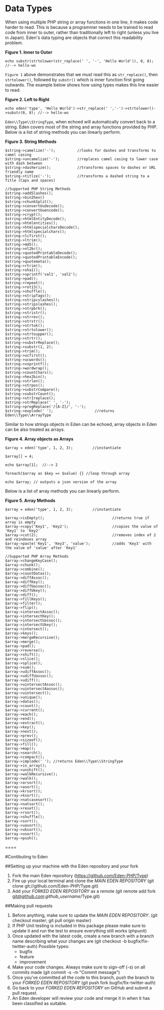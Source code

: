 # Data Types

When using multiple PHP string or array functions in one line, it makes code harder to read. This is because a programmer needs to be trained to read code from inner to outer, rather than traditionally left to right (unless you live in Japan). Eden's data typing are objects that correct this readability problem.

**Figure 1. Inner to Outer**

	echo substr(strtolower(str_replace(' ', '-', 'Hello World')), 0, 8); //--> hello-wo

`Figure 1` above demonstrates that we must read this as `str_replace()`, then `strtolower()`, followed by `substr()` which is inner function first going outwards. The example below shows how using types makes this line easier to read.

**Figure 2. Left to Right**

	echo eden('type', 'Hello World')->str_replace(' ','-')->strtolower()->substr(0, 8); //--> hello-wo

`Eden\\Type\\StringType`, when echoed will automatically convert back to a string. Eden covers most of the string and array functions provided by PHP. Below is a list of string methods you can linearly perform.

**Figure 3. String Methods**

	$string->camelize('-');          //looks for dashes and transforms to camel casing
	$string->uncamelize('-');        //replaces camel casing to lower case with dash between
	$string->dasherize();            //transforms spaces to dashes or URL friendly name
	$string->titlze('-');            //transforms a dashed string to a Title (Caps and spaces)
	 
	//Supported PHP String Methods
	$string->addSlashes();
	$string->bin2hex()
	$string->chunkSplit();
	$string->convertUudecode();  
	$string->convertUuencode();
	$string->crypt();    
	$string->htmlEntityDecode();
	$string->htmlentities(); 
	$string->htmlspecialcharsDecode();
	$string->htmlspecialchars(); 
	$string->lcfirst();
	$string->ltrim();    
	$string->md5();
	$string->nl2br();    
	$string->quotedPrintableDecode();
	$string->quotedPrintableEncode();    
	$string->quotemeta();
	$string->rtrim();    
	$string->sha1();
	$string->sprintf('val1', 'val2');    
	$string->pad();
	$string->repeat();   
	$string->rot13();
	$string->shuffle();  
	$string->stripTags();
	$string->stripcslashes();    
	$string->stripslashes();
	$string->strpbrk();  
	$string->stristr();
	$string->strrev();   
	$string->strstr();
	$string->strtok();   
	$string->strtolower();
	$string->strtoupper();   
	$string->strtr();
	$string->substrReplace();    
	$string->substr(1, 2);
	$string->trim(); 
	$string->ucfirst();
	$string->ucwords();  
	$string->vsprintf();
	$string->wordwrap(); 
	$string->countChars();
	$string->hex2bin();  
	$string->strlen();
	$string->strpos();   
	$string->substrCompare();
	$string->substrCount();  
	$string->strIreplace();
	$string->strReplace(' ', '-');
	$string->pregReplace('/[A-Z]/', '-');
	$string->explode(' ');                   //returns Eden\\Type\\ArrayType

Similar to how strings objects in Eden can be echoed, array objects in Eden can be also treated as arrays.

**Figure 4. Array objects as Arrays**

	$array = eden('type', 1, 2, 3);         //instantiate
	 
	$array[] = 4;
	 
	echo $array[1];  //--> 2
	 
	foreach($array as $key => $value) {} //loop through array
	 
	echo $array; // outputs a json version of the array

Below is a list of array methods you can linearly perform.

**Figure 5. Array Methods**

	$array = eden('type', 1, 2, 3);         //instantiate
	 
	$array->isEmpty();                               //returns true if array is empty
	$array->copy('Key1', 'Key2');                    //copies the value of 'Key1' to 'Key2'
	$array->cut(2);                                  //removes index of 2 and reindexes array
	$array->paste('Key1', 'Key3', 'value');          //adds 'Key3' with the value of 'value' after 'Key1'
	 
	//Supported PHP Array Methods
	$array->changeKeyCase();
	$array->chunk();
	$array->combine();
	$array->countDatas();
	$array->diffAssoc();
	$array->diffKey();
	$array->diffUassoc();
	$array->diffUkey();
	$array->diff();
	$array->fillKeys();
	$array->filter();
	$array->flip();
	$array->intersectAssoc();
	$array->intersectKey();
	$array->intersectUassoc();
	$array->intersectUkey();
	$array->intersect();
	$array->keys();
	$array->mergeRecursive();
	$array->merge();
	$array->pad();
	$array->reverse();
	$array->shift();
	$array->slice();
	$array->splice();
	$array->sum();
	$array->udiffAssoc();
	$array->udiffUassoc();
	$array->udiff();
	$array->uintersectAssoc();
	$array->uintersectAassoc();
	$array->uintersect();
	$array->unique();
	$array->datas();
	$array->count();
	$array->current();
	$array->each();
	$array->end();
	$array->extract();
	$array->key();
	$array->next();
	$array->prev();
	$array->sizeof();
	$array->fill();
	$array->map();
	$array->search();
	$array->compact();
	$array->implode(' '); //returns Eden\\Type\\StringType
	$array->in_array();
	$array->unshift();
	$array->walkRecursive();
	$array->walk();
	$array->arsort();
	$array->asort();
	$array->krsort();
	$array->ksort();
	$array->natcasesort();
	$array->natsort();
	$array->reset();
	$array->rsort();
	$array->shuffle();
	$array->sort();
	$array->uasort();
	$array->uksort();
	$array->usort();
	$array->push();

====

#Contibuting to Eden

##Setting up your machine with the Eden repository and your fork

1. Fork the main Eden repository (https://github.com/Eden-PHP/Type)
2. Fire up your local terminal and clone the *MAIN EDEN REPOSITORY* (git clone git://github.com/Eden-PHP/Type.git)
3. Add your *FORKED EDEN REPOSITORY* as a remote (git remote add fork git@github.com:*github_username*/Type.git)

##Making pull requests

1. Before anything, make sure to update the *MAIN EDEN REPOSITORY*. (git checkout master; git pull origin master)
2. If PHP Unit testing is included in this package please make sure to update it and run the test to ensure everything still works (phpunit)
3. Once updated with the latest code, create a new branch with a branch name describing what your changes are (git checkout -b bugfix/fix-twitter-auth)
    Possible types:
    - bugfix
    - feature
    - improvement
4. Make your code changes. Always make sure to sign-off (-s) on all commits made (git commit -s -m "Commit message")
5. Once you've committed all the code to this branch, push the branch to your *FORKED EDEN REPOSITORY* (git push fork bugfix/fix-twitter-auth)
6. Go back to your *FORKED EDEN REPOSITORY* on GitHub and submit a pull request.
7. An Eden developer will review your code and merge it in when it has been classified as suitable.